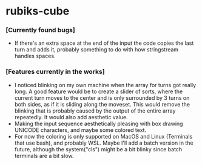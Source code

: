 # rubiks-cube

### [Currently found bugs]
- If there's an extra space at the end of the input
the code copies the last turn and adds it, probably something to do with
how stringstream handles spaces.


### [Features currently in the works]
- I noticed blinking on my own machine when the array for turns
got really long. A good feature would be to create a slider of sorts, where
the current turn moves to the center and is only surrounded by 3 turns
on both sides, as if it is sliding along the moveset. This would remove the
blinking that is probably caused by the output of the entire array repeatedly.
It would also add aesthetic value.
- Making the input sequence aesthetically pleasing with box drawing UNICODE
characters, and maybe some colored text.
- For now the coloring is only supported on MacOS and Linux 
(Terminals that use bash), and probably WSL. Maybe I'll add a batch version in
the future, although the system("cls") might be a bit blinky since batch
terminals are a bit slow.